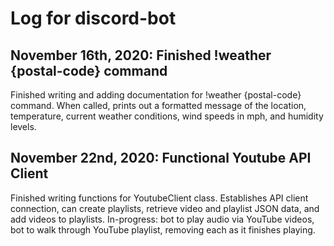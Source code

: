 # Log for discord-bot

## November 16th, 2020: Finished !weather {postal-code} command

Finished writing and adding documentation for !weather {postal-code} command. When called, prints out a formatted message of the location, temperature,
current weather conditions, wind speeds in mph, and humidity levels.

## November 22nd, 2020: Functional Youtube API Client

Finished writing functions for YoutubeClient class. Establishes API client connection, can create playlists, retrieve video and playlist JSON data, and
add videos to playlists. In-progress: bot to play audio via YouTube videos, bot to walk through YouTube playlist, removing each as it finishes playing.
